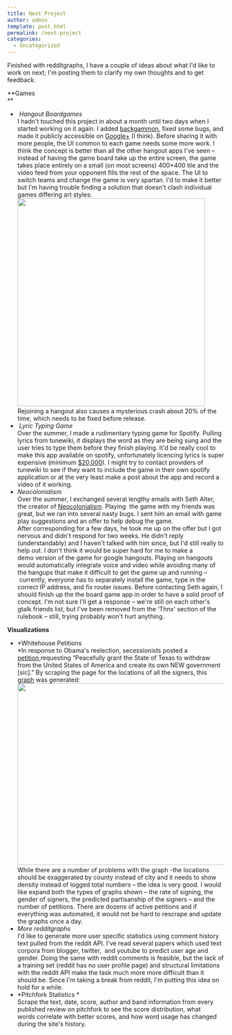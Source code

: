 ```yaml
---
title: Next Project
author: admin
template: post.html
permalink: /next-project
categories:
  - Uncategorized
---
```

Finished with redditgraphs, I have a couple of ideas about what I'd like to work on next; I'm posting them to clarify my own thoughts and to get feedback.

**Games  
**

*    *Hangout Boardgames*  
    I hadn't touched this project in about a month until two days when I started working on it again. I added [backgammon][1], fixed some bugs, and made it publicly accessible on [Google+][2] (I think). Before sharing it with more people, the UI common to each game needs some more work. I think the concept is better than all the other hangout apps I've seen &#8211; instead of having the game board take up the entire screen, the game takes place entirely on a small (on most screens) 400&#215;400 tile and the video feed from your opponent fills the rest of the space. The UI to switch teams and change the game is very spartan. I'd to make it better but I'm having trouble finding a solution that doesn't clash individual games differing art styles:  
    [<img class="aligncenter size-full wp-image-140" title="Board Game UI" src="http://www.roadtolarissa.com/wp-content/uploads/2012/11/Board-Game-UI.png" alt="" width="434" height="482" />  
    ][3]Rejoining a hangout also causes a mysterious crash about 20% of the time, which needs to be fixed before release.
*    *Lyric Typing Game*  
    Over the summer, I made a rudimentary typing game for Spotify. Pulling lyrics from tunewiki, it displays the word as they are being sung and the user tries to type them before they finish playing. It'd be really cool to make this app available on spotify, unfortunately licencing lyrics is super expensive (minimum [$20,000][4]). I might try to contact providers of tunewiki to see if they want to include the game in their own spotify application or at the very least make a post about the app and record a video of it working.
*   *Neocolonialism*  
    Over the summer, I exchanged several lengthy emails with Seth Alter, the creator of [Neocolonialism][5]. Playing  the game with my friends was great, but we ran into several nasty bugs. I sent him an email with game play suggestions and an offer to help debug the game. After corresponding for a few days, he took me up on the offer but I got nervous and didn't respond for two weeks. He didn't reply (understandably) and I haven't talked with him since, but I'd still really to help out. I don't think it would be super hard for me to make a demo version of the game for google hangouts. Playing on hangouts would automatically integrate voice and video while avoiding many of the hangups that make it difficult to get the game up and running &#8211;  currently, everyone has to separately install the game, type in the correct IP address, and fix router issues. Before contacting Seth again, I should finish up the the board game app in order to have a solid proof of concept. I'm not sure I'll get a response &#8211; we're still on each other's gtalk friends list, but I've been removed from the &#8216;Thnx' section of the rulebook &#8211; still, trying probably won't hurt anything.

**Visualizations**

*   *Whitehouse Petitions  
    *In response to Obama's reelection, secessionists posted a [petition ][6]requesting &#8220;Peacefully grant the State of Texas to withdraw from the United States of America and create its own NEW government \[sic\].&#8221; By scraping the page for the locations of all the signers, this [graph][7] was generated: [<img class="aligncenter size-large wp-image-151" title="T1NYT" src="http://www.roadtolarissa.com/wp-content/uploads/2012/11/T1NYT1-1024x675.png" alt="" width="640" height="421" />][8]While there are a number of problems with the graph -the locations should be exaggerated by county instead of city and it needs to show density instead of logged total numbers &#8211; the idea is very good. I would like expand both the types of graphs shown &#8211; the rate of signing, the gender of signers, the predicted partisanship of the signers &#8211; and the number of petitions. There are dozens of active petitions and if everything was automated, it would not be hard to rescrape and update the graphs once a day.
*   *More redditgraphs*  
    I'd like to generate more user specific statistics using comment history text pulled from the reddit API. I've read several papers which used text corpora from blogger, twitter,  and youtube to predict user age and gender. Doing the same with reddit comments is feasible, but the lack of a training set (reddit has no user profile page) and structural limitations with the reddit API make the task much more more difficult than it should be. Since I'm taking a break from reddit, I'm putting this idea on hold for a while.
*   *Pitchfork Statistics *  
    Scrape the text, date, score, author and band information from every published review on pitchfork to see the score distribution, what words correlate with better scores, and how word usage has changed during the site's history.

 [1]: http://www.roadtolarissa.com/javascript/hangout-boardgames/
 [2]: https://plus.google.com/hangouts/_?gid=687984412875
 [3]: http://www.roadtolarissa.com/wp-content/uploads/2012/11/Board-Game-UI.png
 [4]: https://developer.musixmatch.com/
 [5]: http://subalterngames.com/
 [6]: https://petitions.whitehouse.gov/petition/peacefully-grant-state-texas-withdraw-united-states-america-and-create-its-own-new-government/BmdWCP8B
 [7]: http://www.reddit.com/r/dataisbeautiful/comments/13853n/texas_secession_petition/
 [8]: http://www.roadtolarissa.com/wp-content/uploads/2012/11/T1NYT1.png

